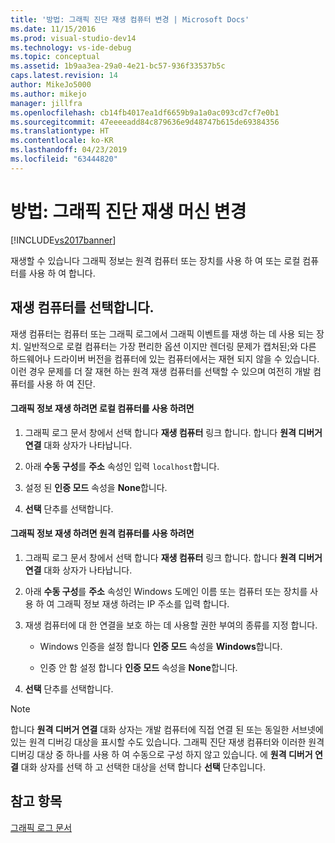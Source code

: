 ```yaml
---
title: '방법: 그래픽 진단 재생 컴퓨터 변경 | Microsoft Docs'
ms.date: 11/15/2016
ms.prod: visual-studio-dev14
ms.technology: vs-ide-debug
ms.topic: conceptual
ms.assetid: 1b9aa3ea-29a0-4e21-bc57-936f33537b5c
caps.latest.revision: 14
author: MikeJo5000
ms.author: mikejo
manager: jillfra
ms.openlocfilehash: cb14fb4017ea1df6659b9a1a0ac093cd7cf7e0b1
ms.sourcegitcommit: 47eeeeadd84c879636e9d48747b615de69384356
ms.translationtype: HT
ms.contentlocale: ko-KR
ms.lasthandoff: 04/23/2019
ms.locfileid: "63444820"
---
```

# <a name="how-to-change-the-graphics-diagnostics-playback-machine"></a>방법: 그래픽 진단 재생 머신 변경
[!INCLUDE[vs2017banner](../includes/vs2017banner.md)]

재생할 수 있습니다 그래픽 정보는 원격 컴퓨터 또는 장치를 사용 하 여 또는 로컬 컴퓨터를 사용 하 여 합니다.  
  
## <a name="choosing-a-playback-machine"></a>재생 컴퓨터를 선택합니다.  
 재생 컴퓨터는 컴퓨터 또는 그래픽 로그에서 그래픽 이벤트를 재생 하는 데 사용 되는 장치. 일반적으로 로컬 컴퓨터는 가장 편리한 옵션 이지만 렌더링 문제가 캡처된;와 다른 하드웨어나 드라이버 버전을 컴퓨터에 있는 컴퓨터에서는 재현 되지 않을 수 있습니다. 이런 경우 문제를 더 잘 재현 하는 원격 재생 컴퓨터를 선택할 수 있으며 여전히 개발 컴퓨터를 사용 하 여 진단.  
  
#### <a name="to-use-the-local-machine-to-play-back-graphics-information"></a>그래픽 정보 재생 하려면 로컬 컴퓨터를 사용 하려면  
  
1. 그래픽 로그 문서 창에서 선택 합니다 **재생 컴퓨터** 링크 합니다. 합니다 **원격 디버거 연결** 대화 상자가 나타납니다.  
  
2. 아래 **수동 구성**를 **주소** 속성인 입력 `localhost`합니다.  
  
3. 설정 된 **인증 모드** 속성을 **None**합니다.  
  
4. **선택** 단추를 선택합니다.  
  
#### <a name="to-use-a-remote-machine-to-play-back-graphics-information"></a>그래픽 정보 재생 하려면 원격 컴퓨터를 사용 하려면  
  
1. 그래픽 로그 문서 창에서 선택 합니다 **재생 컴퓨터** 링크 합니다. 합니다 **원격 디버거 연결** 대화 상자가 나타납니다.  
  
2. 아래 **수동 구성**를 **주소** 속성인 Windows 도메인 이름 또는 컴퓨터 또는 장치를 사용 하 여 그래픽 정보 재생 하려는 IP 주소를 입력 합니다.  
  
3. 재생 컴퓨터에 대 한 연결을 보호 하는 데 사용할 권한 부여의 종류를 지정 합니다.  
  
    - Windows 인증을 설정 합니다 **인증 모드** 속성을 **Windows**합니다.  
  
    - 인증 안 함 설정 합니다 **인증 모드** 속성을 **None**합니다.  
  
4. **선택** 단추를 선택합니다.  
  
> [!NOTE]
> 합니다 **원격 디버거 연결** 대화 상자는 개발 컴퓨터에 직접 연결 된 또는 동일한 서브넷에 있는 원격 디버깅 대상을 표시할 수도 있습니다. 그래픽 진단 재생 컴퓨터와 이러한 원격 디버깅 대상 중 하나를 사용 하 여 수동으로 구성 하지 않고 있습니다. 에 **원격 디버거 연결** 대화 상자를 선택 하 고 선택한 대상을 선택 합니다 **선택** 단추입니다.  
  
## <a name="see-also"></a>참고 항목  
 [그래픽 로그 문서](../debugger/graphics-log-document.md)
